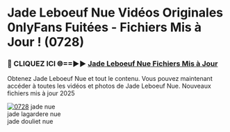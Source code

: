 # Jade Leboeuf Nue Vidéos Originales 0nlyFans Fuitées - Fichiers Mis à Jour ! (0728)

<h3>🔴 CLIQUEZ ICI 🌐==►► <a href="https://tinyurl.com/2pmr4ezf" rel="nofollow">Jade Leboeuf Nue Fichiers Mis à Jour</a></h3>

Obtenez Jade Leboeuf Nue et tout le contenu. Vous pouvez maintenant accéder à toutes les vidéos et photos de Jade Leboeuf Nue. Nouveaux fichiers mis à jour 2025

[![0728](https://i.imgur.com/6SNvagu.gif)](https://tinyurl.com/2pmr4ezf)
jade nue<br>
jade lagardere nue<br>
jade douliet nue